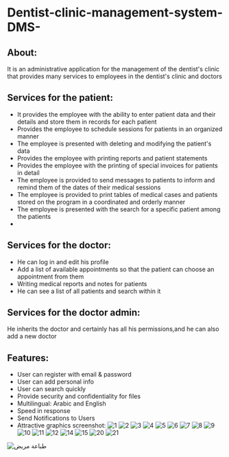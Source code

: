 # Dentist-clinic-management-system-DMS-
## About:
It is an administrative application for the management of the dentist's clinic that provides many services to employees in the dentist's clinic and doctors
## Services for the patient:
- It provides the employee with the ability to enter patient data and their details and store them in records for each patient
- Provides the employee to schedule sessions for patients in an organized manner
- The employee is presented with deleting and modifying the patient's data
- Provides the employee with printing reports and patient statements
- Provides the employee with the printing of special invoices for patients in detail
- The employee is provided to send messages to patients to inform and remind them of the dates of their medical sessions
- The employee is provided to print tables of medical cases and patients stored on the program in a coordinated and orderly manner
- The employee is presented with the search for a specific patient among the patients
- 
## Services for the doctor:
- He can log in and edit his profile
- Add a list of available appointments so that the patient can choose an appointment from them
- Writing medical reports and notes for patients
- He can see a list of all patients and search within it
## Services for the doctor admin:
He inherits the doctor and certainly has all his permissions,and he can also add a new doctor

## Features:
- User can register with email & password
- User can add personal info
- User can search quickly
- Provide security and confidentiality for files
- Multilingual: Arabic and English
- Speed in response
- Send Notifications to Users
- Attractive graphics
screenshot:
![1](https://user-images.githubusercontent.com/88562339/155003018-d6b7b38b-04db-4feb-840b-474902277333.PNG)
![2](https://user-images.githubusercontent.com/88562339/155003044-90254422-efd2-42fe-a736-59a07a5d5e56.PNG)
![3](https://user-images.githubusercontent.com/88562339/155003055-6f121e35-5533-4e5c-a90f-2e3d5f7605eb.PNG)
![4](https://user-images.githubusercontent.com/88562339/155003087-9e87170e-92aa-4762-8239-6474deb3ae5a.PNG)
![5](https://user-images.githubusercontent.com/88562339/155003098-9b90228d-6095-4355-962e-f7097b209b6d.PNG)
![6](https://user-images.githubusercontent.com/88562339/155003141-f3aec53f-9f4a-428c-9d6f-b43b445b8027.PNG)
![7](https://user-images.githubusercontent.com/88562339/155003148-130ba469-d2b6-4a23-a41a-e52e06a109d3.PNG)
![8](https://user-images.githubusercontent.com/88562339/155003172-6f8b5327-f1c7-417b-82e5-00847aa2b28d.PNG)
![9](https://user-images.githubusercontent.com/88562339/155003193-cc917c00-3c38-4a81-9ffd-ff704f8e1787.PNG)
![10](https://user-images.githubusercontent.com/88562339/155003199-181cd159-bf34-4e0e-951c-858a01ea4283.PNG)
![11](https://user-images.githubusercontent.com/88562339/155003211-5e766794-42d3-495c-85be-01ab639af0c8.PNG)
![12](https://user-images.githubusercontent.com/88562339/155003227-c8847e64-d263-46be-9259-bd97ecd679bb.PNG)
![14](https://user-images.githubusercontent.com/88562339/155003231-b8a27de5-f35c-4264-9996-945d2a4b0e8d.PNG)
![15](https://user-images.githubusercontent.com/88562339/155003244-b6ae91b2-28ed-4922-a1b9-0fd882e55d25.PNG)
![20](https://user-images.githubusercontent.com/88562339/155003263-07aa8801-26bd-4c07-98e8-db17ec35f85e.PNG)
![21](https://user-images.githubusercontent.com/88562339/155003269-4f129295-2510-47a5-86c7-912b5eb6558d.PNG)

![طباعة مريض](https://user-images.githubusercontent.com/88562339/155003284-02751686-3b93-4204-8705-d469c420be7d.PNG)


